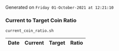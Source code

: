 Generated on `Friday 01-October-2021 at 12:21:10`

### Current to Target Coin Ratio
`current_coin_ratio.sh`

Date|Current|Target|Ratio
---|---|---|---
